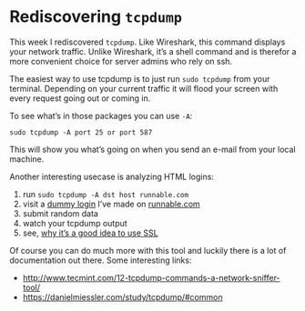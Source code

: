 # Rediscovering `tcpdump`

This week I rediscovered `tcpdump`. Like Wireshark, this command displays your network traffic. Unlike Wireshark, it’s a shell command and is therefor a more convenient choice for server admins who rely on ssh.

The easiest way to use tcpdump is to just run `sudo tcpdump` from your terminal.  Depending on your current traffic it will flood your screen with every request going out or coming in.

To see what’s in those packages you can use `-A`:

    sudo tcpdump -A port 25 or port 587
    
This will show you what’s going on when you send an e-mail from your local machine.

Another interesting usecase is analyzing HTML logins:

1. run `sudo tcpdump -A dst host runnable.com`
2. visit a [dummy login](http://runnable.com/VRxDxTW9TKMwmEcG/output/) I’ve made on [runnable.com](runnable.com)
3. submit random data
4. watch your tcpdump output
5. see, [why it’s a good idea to use SSL](http://get.chrisschell.de/10N2D)

Of course you can do much more with this tool and luckily there is a lot of documentation out there. Some interesting links:

- http://www.tecmint.com/12-tcpdump-commands-a-network-sniffer-tool/
- https://danielmiessler.com/study/tcpdump/#common

